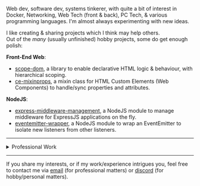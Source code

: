 
Web dev, software dev, systems tinkerer, with quite a bit of interest in Docker, Networking, Web Tech (front & back), PC Tech, & various programming languages. I'm almost always experimenting with new ideas.

I like creating & sharing projects which I think may help others.\
Out of the *many* (usually unfinished) hobby projects, some do get enough polish:

**Front-End Web**:
- [scope-dom](https://github.com/Jashepp/Scope-dom), a library to enable declarative HTML logic & behaviour, with hierarchical scoping.
- [ce-mixinprops](https://github.com/Jashepp/customElements-mixinPropertiesAttributes), a mixin class for HTML Custom Elements (Web Components) to handle/sync properties and attributes.

**NodeJS**:
- [express-middleware-management](https://github.com/Jashepp/express-middleware-management), a NodeJS module to manage middleware for ExpressJS applications on the fly.
- [eventemitter-wrapper](https://github.com/Jashepp/eventemitter-wrapper), a NodeJS module to wrap an EventEmitter to isolate new listeners from other listeners.

---

<details>
  <summary>Professional Work</summary>
<br />

I've created and worked on many things over the past 15+ years

- Custom Websites & Content Management Systems
- Custom Wholesale Portals
- Custom Remote Support Systems
- Custom Intranets & Customer/Job Management Systems
- Custom ISP Systems (automating & creating everything from radius integration, rate-limiting, usage quotas, ip management, automated billing, data management & reporting, websites, email servers, internal systems, router APIs, third-party APIs, monitoring systems, provisioning tools, etc)
- Managed various Linux Web Servers & VMs with containers (docker), reverse proxies (nginx/traefik), websites (nginx/apache, php/nodejs, etc), databases (mysql/mariadb), analytics (grafana, prometheus, etc)

</details>

---
If you share my interests, or if my work/experience intrigues you, feel free to contact me via [email](mailto:unchosen.aus+github@gmail.com) (for professional matters) or [discord](https://discordapp.com/users/116907202480046088) (for hobby/personal matters).
